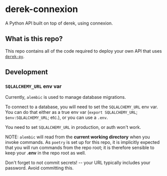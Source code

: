 # derek-connexion
A Python API built on top of derek, using connexion.

## What is this repo?

This repo contains all of the code required to deploy your own API that uses [`derek-py`](https://github.com/benjaminwoods/derek).

## Development

### `SQLALCHEMY_URL` env var

Currently, `alembic` is used to manage database migrations.

To connect to a database, you will need to set the `SQLALCHEMY_URL` env var. You can do that either as a true env var (`export SQLALCHEMY_URL`; `$env:SQLALCHEMY_URL`; etc.), or you can use a `.env`.

You need to set `SQLALCHEMY_URL` in production, or auth won't work.

NOTE: `alembic` will read from the **current working directory** when you invoke commands. As `poetry` is set up for this repo, it is implicitly expected that you will run commands from the repo root; it is therefore sensible to keep your **.env** in the repo root as well.

Don't forget to not commit secrets! -- your URL typically includes your password. Avoid committing this.